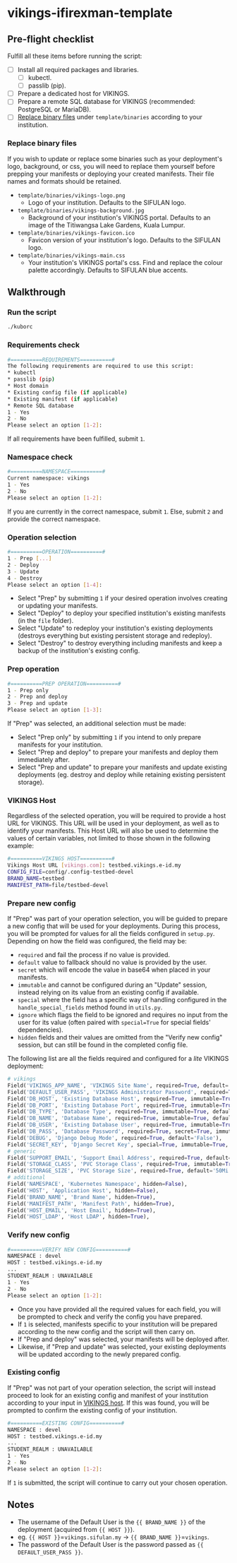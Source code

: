 # vikings-ifirexman-template

## Pre-flight checklist
Fulfill all these items before running the script:
- [ ] Install all required packages and libraries.
  - [ ] kubectl.
  - [ ] passlib (pip).
- [ ] Prepare a dedicated host for VIKINGS.
- [ ] Prepare a remote SQL database for VIKINGS (recommended: PostgreSQL or MariaDB).
- [ ] [Replace binary files](#replace-binary-files) under `template/binaries` according to your institution.

### Replace binary files
If you wish to update or replace some binaries such as your deployment's logo, background, or css, you will need to replace them yourself before prepping your manifests or deploying your created manifests. Their file names and formats should be retained.
- `template/binaries/vikings-logo.png`
  - Logo of your institution. Defaults to the SIFULAN logo.
- `template/binaries/vikings-background.jpg`
  - Background of your institution's VIKINGS portal. Defaults to an image of the Titiwangsa Lake Gardens, Kuala Lumpur.
- `template/binaries/vikings-favicon.ico`
  - Favicon version of your institution's logo. Defaults to the SIFULAN logo.
- `template/binaries/vikings-main.css`
  - Your institution's VIKINGS portal's css. Find and replace the colour palette accordingly. Defaults to SIFULAN blue accents.

## Walkthrough

### Run the script
```sh
./kuborc
```

### Requirements check
```sh
#==========REQUIREMENTS==========#
The following requirements are required to use this script:
* kubectl
* passlib (pip)
* Host domain
* Existing config file (if applicable)
* Existing manifest (if applicable)
* Remote SQL database
1 - Yes
2 - No
Please select an option [1-2]:
```

If all requirements have been fulfilled, submit `1`.

### Namespace check
```sh
#==========NAMESPACE==========#
Current namespace: vikings
1 - Yes
2 - No
Please select an option [1-2]:
```

If you are currently in the correct namespace, submit `1`. Else, submit `2` and provide the correct namespace.

### Operation selection
```sh
#==========OPERATION==========#
1 - Prep [...]
2 - Deploy
3 - Update
4 - Destroy
Please select an option [1-4]:
```

- Select "Prep" by submitting `1` if your desired operation involves creating or updating your manifests.
- Select "Deploy" to deploy your specified institution's existing manifests (in the `file` folder).
- Select "Update" to redeploy your institution's existing deployments (destroys everything but existing persistent storage and redeploy).
- Select "Destroy" to destroy everything including manifests and keep a backup of the institution's existing config.

### Prep operation
```sh
#==========PREP OPERATION==========#
1 - Prep only
2 - Prep and deploy
3 - Prep and update
Please select an option [1-3]:
```

If "Prep" was selected, an additional selection must be made:
- Select "Prep only" by submitting `1` if you intend to only prepare manifests for your institution.
- Select "Prep and deploy" to prepare your manifests and deploy them immediately after.
- Select "Prep and update" to prepare your manifests and update existing deployments (eg. destroy and deploy while retaining existing persistent storage).

### VIKINGS Host
Regardless of the selected operation, you will be required to provide a host URL for VIKINGS. This URL will be used in your deployment, as well as to identify your manifests. This Host URL will also be used to determine the values of certain variables, not limited to those shown in the following example:

```sh
#==========VIKINGS HOST==========#
Vikings Host URL [vikings.com]: testbed.vikings.e-id.my
CONFIG_FILE=config/.config-testbed-devel
BRAND_NAME=testbed
MANIFEST_PATH=file/testbed-devel
```

### Prepare new config
If "Prep" was part of your operation selection, you will be guided to prepare a new config that will be used for your deployments. During this process, you will be prompted for values for all the fields configured in `setup.py`. Depending on how the field was configured, the field may be:
- `required` and fail the process if no value is provided.
- `default` value to fallback should no value is provided by the user.
- `secret` which will encode the value in base64 when placed in your manifests.
- `immutable` and cannot be configured during an "Update" session, instead relying on its value from an existing config if available.
- `special` where the field has a specific way of handling configured in the `handle_special_fields` method found in `utils.py`.
- `ignore` which flags the field to be ignored and requires no input from the user for its value (often paired with `special=True` for special fields' dependencies).
- `hidden` fields and their values are omitted from the "Verify new config" session, but can still be found in the completed config file.

The following list are all the fields required and configured for a *lite* VIKINGS deployment:

```py
# vikings
Field('VIKINGS_APP_NAME', 'VIKINGS Site Name', required=True, default='VIKINGS'),
Field('DEFAULT_USER_PASS', 'VIKINGS Administrator Password', required=True, secret=True, immutable=True),
Field('DB_HOST', 'Existing Database Host', required=True, immutable=True, default='cs-prod-postgres-svc.central-svcs.svc.cluster.local'),
Field('DB_PORT', 'Existing Database Port', required=True, immutable=True, default='3306'),
Field('DB_TYPE', 'Database Type', required=True, immutable=True, default='postgresql'),
Field('DB_NAME', 'Database Name', required=True, immutable=True, default='$-vikings-postgres-db'),
Field('DB_USER', 'Existing Database User', required=True, immutable=True, secret=True, default='admin'),
Field('DB_PASS', 'Database Password', required=True, secret=True, immutable=True),
Field('DEBUG', 'Django Debug Mode', required=True, default='False'),
Field('SECRET_KEY', 'Django Secret Key', special=True, immutable=True, secret=True, ignore=True),
# generic
Field('SUPPORT_EMAIL', 'Support Email Address', required=True, default='ifirexman@sifulan.my'),
Field('STORAGE_CLASS', 'PVC Storage Class', required=True, immutable=True, default='freenas-nfs-csi'),
Field('STORAGE_SIZE', 'PVC Storage Size', required=True, default='50Mi'),
# additional
Field('NAMESPACE', 'Kubernetes Namespace', hidden=False),
Field('HOST', 'Application Host', hidden=False),
Field('BRAND_NAME', 'Brand Name', hidden=True),
Field('MANIFEST_PATH', 'Manifest Path', hidden=True),
Field('HOST_EMAIL', 'Host Email', hidden=True),
Field('HOST_LDAP', 'Host LDAP', hidden=True),
```

### Verify new config
```sh
#==========VERIFY NEW CONFIG==========#
NAMESPACE : devel
HOST : testbed.vikings.e-id.my
...
STUDENT_REALM : UNAVAILABLE
1 - Yes
2 - No
Please select an option [1-2]:
```

- Once you have provided all the required values for each field, you will be prompted to check and verify the config you have prepared.
- If `1` is selected, manifests specific to your institution will be prepared according to the new config and the script will then carry on.
- If "Prep and deploy" was selected, your manifests will be deployed after.
- Likewise, if "Prep and update" was selected, your existing deployments will be updated according to the newly prepared config.

### Existing config
If "Prep" was not part of your operation selection, the script will instead proceed to look for an existing config and manifest of your institution according to your input in [VIKINGS host](#vikings-host). If this was found, you will be prompted to confirm the existing config of your institution.

```sh
#==========EXISTING CONFIG==========#
NAMESPACE : devel
HOST : testbed.vikings.e-id.my
...
STUDENT_REALM : UNAVAILABLE
1 - Yes
2 - No
Please select an option [1-2]:
```

If `1` is submitted, the script will continue to carry out your chosen operation.


## Notes
- The username of the Default User is the `{{ BRAND_NAME }}` of the deployment (acquired from `{{ HOST }}`).
- eg. `{{ HOST }}`=`vikings.sifulan.my` -> `{{ BRAND_NAME }}`=`vikings`.
- The password of the Default User is the password passed as `{{ DEFAULT_USER_PASS }}`.
